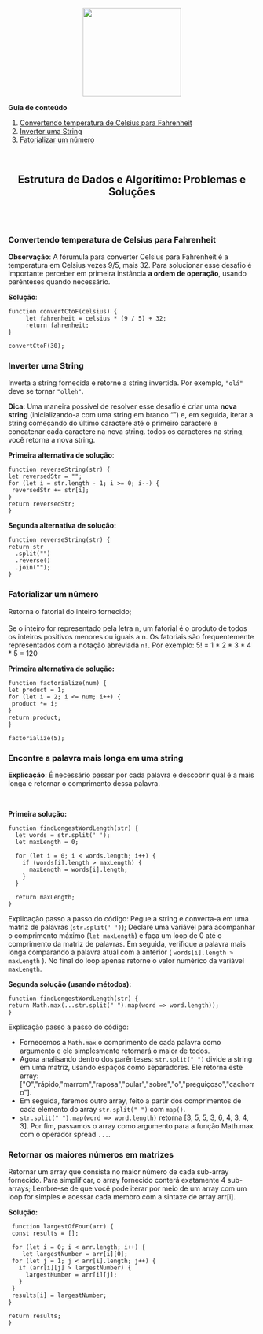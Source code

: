 <p align="center">  
  <img src="https://cdn.pixabay.com/photo/2015/04/23/17/41/javascript-736400_960_720.png" height="180" width="200">
</p>

<b>Guia de conteúdo</b>
1. [Convertendo temperatura de Celsius para Fahrenheit](#celsiustofahrenheit)
2. [Inverter uma String](#inverteremstring)
3. [Fatorializar um número](#fatorializarumnumero)

<br>
<h2 align="center">Estrutura de Dados e Algorítimo: Problemas e Soluções</h2><br></br>

<div id="celsiustofahrenheit"/>
<h3>Convertendo temperatura de Celsius para Fahrenheit</h3>
  <p><b>Observação</b>: A fórumula para converter Celsius para Fahrenheit é a temperatura em Celsius vezes 9/5, mais 32. Para solucionar esse desafio é importante perceber em primeira instância <b>a ordem de operação</b>, usando parênteses quando necessário.</p>
   <p><b>Solução</b>:</p>
   
   ```
   function convertCtoF(celsius) {
        let fahrenheit = celsius * (9 / 5) + 32;
        return fahrenheit;
   }
   
   convertCtoF(30); 
   ```
   <div id="inverteremstring"/>
   <h3>Inverter uma String</h3>
   <p>Inverta a string fornecida e retorne a string invertida. Por exemplo, <code>"olá"</code> deve se tornar <code>"olleh"</code>.</p>
   <p><b>Dica</b>: Uma maneira possível de resolver esse desafio é criar uma <b>nova string</b> (inicializando-a com uma string em branco “”) e, em seguida, iterar a string começando do último caractere até o primeiro caractere e concatenar cada caractere na nova string. todos os caracteres na string, você retorna a nova string.</p>
   <p><b>Primeira alternativa de solução</b>:</p>
   
   ```
   function reverseString(str) {
   let reversedStr = "";
   for (let i = str.length - 1; i >= 0; i--) {
    reversedStr += str[i];
  }
  return reversedStr;
}
```
  <p><b>Segunda alternativa de solução:</b></p>
  
  ```
  function reverseString(str) {
  return str
    .split("")
    .reverse()
    .join("");
}
  ```
<div id="fatorializarumnumero"/>
<h3>Fatorializar um número</h3>
  <p>Retorna o fatorial do inteiro fornecido;<br></br>Se o inteiro for representado pela letra n, um fatorial é o produto de todos os inteiros positivos menores ou iguais a n. Os fatoriais são frequentemente representados com a notação abreviada <code>n!</code>. Por exemplo: 5! = 1 * 2 * 3 * 4 * 5 = 120</p>
  <p><b>Primeira alternativa de solução:</b></p>
   
   ```
   function factorialize(num) {
  let product = 1;
  for (let i = 2; i <= num; i++) {
    product *= i;
  }
  return product;
}

factorialize(5);
   ```
   
<h3>Encontre a palavra mais longa em uma string</h3>   
  <p><b>Explicação</b>: É necessário passar por cada palavra e descobrir qual é a mais longa e retornar o comprimento dessa palavra.</p><br>
  <p><b>Primeira solução:</b></p>

```
function findLongestWordLength(str) {
  let words = str.split(' ');
  let maxLength = 0;

  for (let i = 0; i < words.length; i++) {
    if (words[i].length > maxLength) {
      maxLength = words[i].length;
    }
  }

  return maxLength;
}
```
  <p>Explicação passo a passo do código: Pegue a string e converta-a em uma matriz de palavras (<code>str.split(' ')</code>); Declare uma variável para acompanhar o comprimento máximo (<code>let maxLength</code>) e faça um loop de 0 até o comprimento da matriz de palavras. Em seguida, verifique a palavra mais longa comparando a palavra atual com a anterior ( <code>words[i].length > maxLength</code> ). No final do loop apenas retorne o valor numérico da variável <code>maxLength</code>.</p>
  <p><b>Segunda solução (usando métodos):</b></p>
  
  ```
  function findLongestWordLength(str) {
  return Math.max(...str.split(" ").map(word => word.length));
}
  ```
  
  <p>Explicação passo a passo do código:</p>
    <ul>
       <li>Fornecemos a <code>Math.max</code> o comprimento de cada palavra como argumento e ele simplesmente retornará o maior de todos.</li>
       <li>Agora analisando dentro dos parênteses: <code>str.split(" ")</code> divide a string em uma matriz, usando espaços como separadores. Ele retorna este array: ["O","rápido,"marrom","raposa","pular","sobre","o","preguiçoso","cachorro"].</li>
       <li>Em seguida, faremos outro array, feito a partir dos comprimentos de cada elemento do array <code>str.split(" ")</code> com <code>map()</code>.</li>
  <li><code>str.split(" ").map(word => word.length)</code> retorna [3, 5, 5, 3, 6, 4, 3, 4, 3]. Por fim, passamos o array como argumento para a função Math.max com o operador spread <code>...</code>.</li>
    </ul>

<h3>Retornar os maiores números em matrizes</h3>
    <p>Retornar um array que consista no maior número de cada sub-array fornecido. Para simplificar, o array fornecido conterá exatamente 4 sub-arrays; Lembre-se de que você pode iterar por meio de um array com um loop for simples e acessar cada membro com a sintaxe de array arr[i].</p>
   <p><b>Solução:</b></p>
   
   ````
    function largestOfFour(arr) {
    const results = [];
    
    for (let i = 0; i < arr.length; i++) {
       let largestNumber = arr[i][0];
    for (let j = 1; j < arr[i].length; j++) {
      if (arr[i][j] > largestNumber) {
        largestNumber = arr[i][j];
      }
    }
    results[i] = largestNumber;
  }

  return results;
}
````
